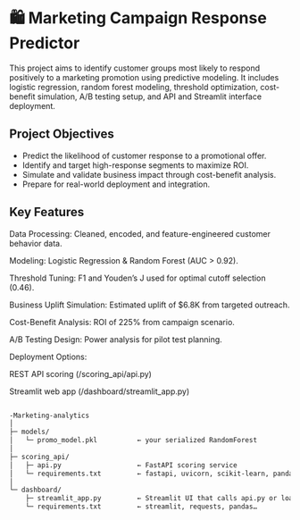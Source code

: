 # 🛍️ Marketing Campaign Response Predictor

This project aims to identify customer groups most likely to respond positively to a marketing promotion using predictive modeling. It includes logistic regression, random forest modeling, threshold optimization, cost-benefit simulation, A/B testing setup, and API and Streamlit interface deployment.

## Project Objectives
- Predict the likelihood of customer response to a promotional offer.
- Identify and target high-response segments to maximize ROI.
- Simulate and validate business impact through cost-benefit analysis.
- Prepare for real-world deployment and integration.

## Key Features
Data Processing: Cleaned, encoded, and feature-engineered customer behavior data.

Modeling: Logistic Regression & Random Forest (AUC > 0.92).

Threshold Tuning: F1 and Youden’s J used for optimal cutoff selection (0.46).

Business Uplift Simulation: Estimated uplift of $6.8K from targeted outreach.

Cost-Benefit Analysis: ROI of 225% from campaign scenario.

A/B Testing Design: Power analysis for pilot test planning.

Deployment Options:

REST API scoring (/scoring_api/api.py)

Streamlit web app (/dashboard/streamlit_app.py)

```graphql

‑Marketing-analytics
│
├─ models/
│   └─ promo_model.pkl          ← your serialized RandomForest
│
├─ scoring_api/
│   ├─ api.py                   ← FastAPI scoring service
│   └─ requirements.txt         ← fastapi, uvicorn, scikit‑learn, pandas…
│
└─ dashboard/
    ├─ streamlit_app.py         ← Streamlit UI that calls api.py or loads model
    └─ requirements.txt         ← streamlit, requests, pandas…
```
